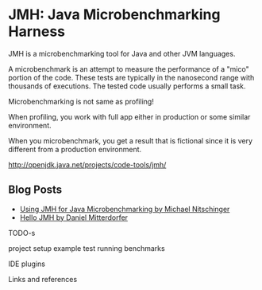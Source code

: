 
# JMH: Java Microbenchmarking Harness

JMH is a microbenchmarking tool for Java and other JVM languages. 

A microbenchmark is an attempt to measure the performance of a "mico" portion of the code. These tests are typically in the nanosecond range with thousands of executions.  The tested code usually performs a small task. 

Microbenchmarking is not same as  profiling! 

When profiling, you work with full app either in production or some similar environment.

When you microbenchmark, you get a result that is  fictional since it is very different from a production environment. 

http://openjdk.java.net/projects/code-tools/jmh/

## Blog Posts

* [Using JMH for Java Microbenchmarking by Michael Nitschinger](http://nitschinger.at/Using-JMH-for-Java-Microbenchmarking) 
* [Hello JMH by Daniel Mitterdorfer](http://daniel.mitterdorfer.name/articles/2014/benchmarking-hello-jmh/)

TODO-s 

project setup
example test
running benchmarks 

IDE plugins

Links and references